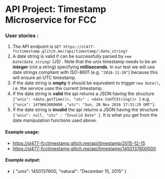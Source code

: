
# API Project: Timestamp Microservice for FCC

### User stories :

1. The API endpoint is `GET https://sl477-fcctimestamp.glitch.me//api/timestamp/:date_string?`
2. A date string is valid if can be successfully parsed by `new Date(date_string)` (JS) . Note that the unix timestamp needs to be an **integer** (not a string) specifying **milliseconds**. In our test we will use date strings compliant with ISO-8601 (e.g. `"2016-11-20"`) because this will ensure an UTC timestamp.
3. If the date string is **empty** it should be equivalent to trigger `new Date()`, i.e. the service uses the current timestamp.
4. If the date string is **valid** the api returns a JSON having the structure 
`{"unix": <date.getTime()>, "utc" : <date.toUTCString()> }`
e.g. `{"unix": 1479663089000 ,"utc": "Sun, 20 Nov 2016 17:31:29 GMT"}`.
5. If the date string is **invalid** the api returns a JSON having the structure `{"unix": null, "utc" : "Invalid Date" }`. It is what you get from the date manipulation functions used above.

#### Example usage:
* https://sl477-fcctimestamp.glitch.me/api/timestamp/2015-12-15
* https://sl477-fcctimestamp.glitch.me/api/timestamp/1450137600000

#### Example output:
* { "unix": 1450137600, "natural": "December 15, 2015" }
